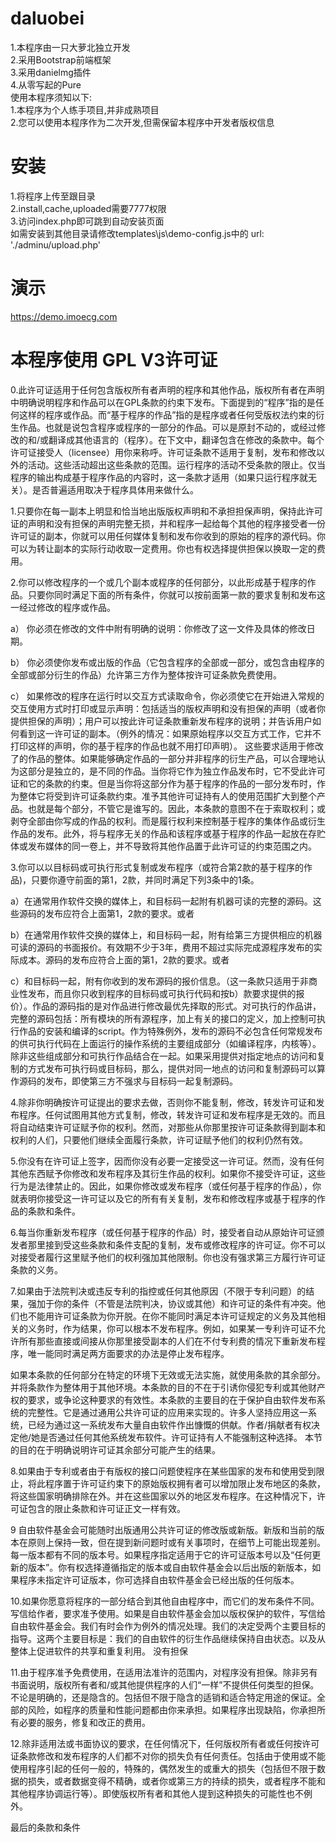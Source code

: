 # daluobei
1.本程序由一只大萝北独立开发<br>
2.采用Bootstrap前端框架<br>
3.采用danielmg插件<br>
4.从零写起的Pure<br>
使用本程序须知以下:<br>
1.本程序为个人练手项目,并非成熟项目<br>
2.您可以使用本程序作为二次开发,但需保留本程序中开发者版权信息<br>
# 安装
1.将程序上传至跟目录<br>
2.install,cache,uploaded需要7777权限<br>
3.访问index.php即可跳到自动安装页面<br>
如需安装到其他目录请修改templates\js\demo-config.js中的 url: './adminu/upload.php'<br>
# 演示
<a href="https://demo.imoecg.com">https://demo.imoecg.com</a><br>
# 本程序使用 GPL V3许可证

0.此许可证适用于任何包含版权所有者声明的程序和其他作品，版权所有者在声明中明确说明程序和作品可以在GPL条款的约束下发布。下面提到的“程序”指的是任何这样的程序或作品。而“基于程序的作品”指的是程序或者任何受版权法约束的衍生作品。也就是说包含程序或程序的一部分的作品。可以是原封不动的，或经过修改的和/或翻译成其他语言的（程序）。在下文中，翻译包含在修改的条款中。每个许可证接受人（licensee）用你来称呼。许可证条款不适用于复制，发布和修改以外的活动。这些活动超出这些条款的范围。运行程序的活动不受条款的限止。仅当程序的输出构成基于程序作品的内容时，这一条款才适用（如果只运行程序就无关）。是否普遍适用取决于程序具体用来做什么。

1.只要你在每一副本上明显和恰当地出版版权声明和不承担担保声明，保持此许可证的声明和没有担保的声明完整无损，并和程序一起给每个其他的程序接受者一份许可证的副本，你就可以用任何媒体复制和发布你收到的原始的程序的源代码。你可以为转让副本的实际行动收取一定费用。你也有权选择提供担保以换取一定的费用。

2.你可以修改程序的一个或几个副本或程序的任何部分，以此形成基于程序的作品。只要你同时满足下面的所有条件，你就可以按前面第一款的要求复制和发布这一经过修改的程序或作品。

a） 你必须在修改的文件中附有明确的说明：你修改了这一文件及具体的修改日期。

b） 你必须使你发布或出版的作品（它包含程序的全部或一部分，或包含由程序的全部或部分衍生的作品）允许第三方作为整体按许可证条款免费使用。

c） 如果修改的程序在运行时以交互方式读取命令，你必须使它在开始进入常规的交互使用方式时打印或显示声明：包括适当的版权声明和没有担保的声明（或者你提供担保的声明）；用户可以按此许可证条款重新发布程序的说明；并告诉用户如何看到这一许可证的副本。（例外的情况：如果原始程序以交互方式工作，它并不打印这样的声明，你的基于程序的作品也就不用打印声明）。 这些要求适用于修改了的作品的整体。如果能够确定作品的一部分并非程序的衍生产品，可以合理地认为这部分是独立的，是不同的作品。当你将它作为独立作品发布时，它不受此许可证和它的条款的约束。但是当你将这部分作为基于程序的作品的一部分发布时，作为整体它将受到许可证条款约束。准予其他许可证持有人的使用范围扩大到整个产品。也就是每个部分，不管它是谁写的。因此，本条款的意图不在于索取权利；或剥夺全部由你写成的作品的权利。而是履行权利来控制基于程序的集体作品或衍生作品的发布。此外，将与程序无关的作品和该程序或基于程序的作品一起放在存贮体或发布媒体的同一卷上，并不导致将其他作品置于此许可证的约束范围之内。

3.你可以以目标码或可执行形式复制或发布程序（或符合第2款的基于程序的作品)，只要你遵守前面的第1，2款，并同时满足下列3条中的1条。

a）在通常用作软件交换的媒体上，和目标码一起附有机器可读的完整的源码。这些源码的发布应符合上面第1，2款的要求。或者

b）在通常用作软件交换的媒体上，和目标码一起，附有给第三方提供相应的机器可读的源码的书面报价。有效期不少于3年，费用不超过实际完成源程序发布的实际成本。源码的发布应符合上面的第1，2款的要求。或者

c）和目标码一起，附有你收到的发布源码的报价信息。（这一条款只适用于非商业性发布，而且你只收到程序的目标码或可执行代码和按b）款要求提供的报价）。作品的源码指的是对作品进行修改最优先择取的形式。对可执行的作品讲，完整的源码包括：所有模块的所有源程序，加上有关的接口的定义，加上控制可执行作品的安装和编译的script。作为特殊例外，发布的源码不必包含任何常规发布的供可执行代码在上面运行的操作系统的主要组成部分（如编译程序，内核等）。除非这些组成部分和可执行作品结合在一起。如果采用提供对指定地点的访问和复制的方式发布可执行码或目标码，那么，提供对同一地点的访问和复制源码可以算作源码的发布，即使第三方不强求与目标码一起复制源码。

4.除非你明确按许可证提出的要求去做，否则你不能复制，修改，转发许可证和发布程序。任何试图用其他方式复制，修改，转发许可证和发布程序是无效的。而且将自动结束许可证赋予你的权利。然而，对那些从你那里按许可证条款得到副本和权利的人们，只要他们继续全面履行条款，许可证赋予他们的权利仍然有效。

5.你没有在许可证上签字，因而你没有必要一定接受这一许可证。然而，没有任何其他东西赋予你修改和发布程序及其衍生作品的权利。如果你不接受许可证，这些行为是法律禁止的。因此，如果你修改或发布程序（或任何基于程序的作品），你就表明你接受这一许可证以及它的所有有关复制，发布和修改程序或基于程序的作品的条款和条件。

6.每当你重新发布程序（或任何基于程序的作品）时，接受者自动从原始许可证颁发者那里接到受这些条款和条件支配的复制，发布或修改程序的许可证。你不可以对接受者履行这里赋予他们的权利强加其他限制。你也没有强求第三方履行许可证条款的义务。

7.如果由于法院判决或违反专利的指控或任何其他原因（不限于专利问题）的结果，强加于你的条件（不管是法院判决，协议或其他）和许可证的条件有冲突。他们也不能用许可证条款为你开脱。在你不能同时满足本许可证规定的义务及其他相关的义务时，作为结果，你可以根本不发布程序。例如，如果某一专利许可证不允许所有那些直接或间接从你那里接受副本的人们在不付专利费的情况下重新发布程序，唯一能同时满足两方面要求的办法是停止发布程序。

如果本条款的任何部分在特定的环境下无效或无法实施，就使用条款的其余部分。并将条款作为整体用于其他环境。本条款的目的不在于引诱你侵犯专利或其他财产权的要求，或争论这种要求的有效性。本条款的主要目的在于保护自由软件发布系统的完整性。它是通过通用公共许可证的应用来实现的。许多人坚持应用这一系统，已经为通过这一系统发布大量自由软件作出慷慨的供献。作者/捐献者有权决定他/她是否通过任何其他系统发布软件。许可证持有人不能强制这种选择。 本节的目的在于明确说明许可证其余部分可能产生的结果。

8.如果由于专利或者由于有版权的接口问题使程序在某些国家的发布和使用受到限止，将此程序置于许可证约束下的原始版权拥有者可以增加限止发布地区的条款，将这些国家明确排除在外。并在这些国家以外的地区发布程序。在这种情况下，许可证包含的限止条款和许可证正文一样有效。

9 自由软件基金会可能随时出版通用公共许可证的修改版或新版。新版和当前的版本在原则上保持一致，但在提到新问题时或有关事项时，在细节上可能出现差别。 每一版本都有不同的版本号。如果程序指定适用于它的许可证版本号以及“任何更新的版本”。你有权选择遵循指定的版本或自由软件基金会以后出版的新版本，如果程序未指定许可证版本，你可选择自由软件基金会已经出版的任何版本。

10.如果你愿意将程序的一部分结合到其他自由程序中，而它们的发布条件不同。写信给作者，要求准予使用。如果是自由软件基金会加以版权保护的软件，写信给自由软件基金会。我们有时会作为例外的情况处理。我们的决定受两个主要目标的指导。这两个主要目标是：我们的自由软件的衍生作品继续保持自由状态。以及从整体上促进软件的共享和重复利用。 没有担保

11.由于程序准予免费使用，在适用法准许的范围内，对程序没有担保。除非另有书面说明，版权所有者和/或其他提供程序的人们“一样”不提供任何类型的担保。不论是明确的，还是隐含的。包括但不限于隐含的适销和适合特定用途的保证。全部的风险，如程序的质量和性能问题都由你来承担。如果程序出现缺陷，你承担所有必要的服务，修复和改正的费用。

12.除非适用法或书面协议的要求，在任何情况下，任何版权所有者或任何按许可证条款修改和发布程序的人们都不对你的损失负有任何责任。包括由于使用或不能使用程序引起的任何一般的，特殊的，偶然发生的或重大的损失（包括但不限于数据的损失，或者数据变得不精确，或者你或第三方的持续的损失，或者程序不能和其他程序协调运行等）。即使版权所有者和其他人提到这种损失的可能性也不例外。

最后的条款和条件
